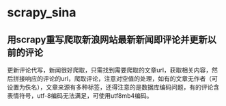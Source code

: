 # scrapy_sina
用scrapy重写爬取新浪网站最新新闻即评论并更新以前的评论
--
更新评论代写，新闻很好爬取，只需找到需要爬取的文章url，获取相关内容，然后拼接响应的评论的url，爬取评论，注意对空值的处理，如有的文章无作者（可设置为佚名），文章来源有多种标签，还得注意的是数据库编码问题，有的评论含表情符号，utf-8编码无法满足，可使用utf8mb4编码。
